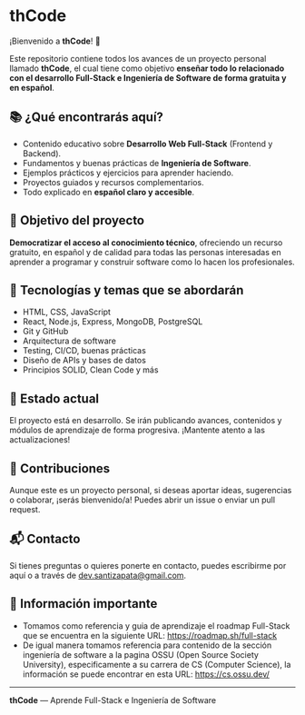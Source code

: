 # thCode

¡Bienvenido a **thCode**! 🚀

Este repositorio contiene todos los avances de un proyecto personal llamado **thCode**, el cual tiene como objetivo **enseñar todo lo relacionado con el desarrollo Full-Stack e Ingeniería de Software de forma gratuita y en español**.

## 📚 ¿Qué encontrarás aquí?

- Contenido educativo sobre **Desarrollo Web Full-Stack** (Frontend y Backend).
- Fundamentos y buenas prácticas de **Ingeniería de Software**.
- Ejemplos prácticos y ejercicios para aprender haciendo.
- Proyectos guiados y recursos complementarios.
- Todo explicado en **español claro y accesible**.

## 🎯 Objetivo del proyecto

**Democratizar el acceso al conocimiento técnico**, ofreciendo un recurso gratuito, en español y de calidad para todas las personas interesadas en aprender a programar y construir software como lo hacen los profesionales.

## 🧱 Tecnologías y temas que se abordarán

- HTML, CSS, JavaScript
- React, Node.js, Express, MongoDB, PostgreSQL
- Git y GitHub
- Arquitectura de software
- Testing, CI/CD, buenas prácticas
- Diseño de APIs y bases de datos
- Principios SOLID, Clean Code y más

## 📌 Estado actual

El proyecto está en desarrollo. Se irán publicando avances, contenidos y módulos de aprendizaje de forma progresiva. ¡Mantente atento a las actualizaciones!

## 🤝 Contribuciones

Aunque este es un proyecto personal, si deseas aportar ideas, sugerencias o colaborar, ¡serás bienvenido/a! Puedes abrir un issue o enviar un pull request.

## 📬 Contacto

Si tienes preguntas o quieres ponerte en contacto, puedes escribirme por aquí o a través de dev.santizapata@gmail.com.

## 📌 Información importante

- Tomamos como referencia y guia de aprendizaje el roadmap Full-Stack que se encuentra en la siguiente URL: https://roadmap.sh/full-stack
- De igual manera tomamos referencia para contenido de la sección ingeniería de software a la pagina OSSU (Open Source Society University), especificamente a su carrera de CS (Computer Science), la información se puede encontrar en esta URL: https://cs.ossu.dev/

---

**thCode** — Aprende Full-Stack e Ingeniería de Software
